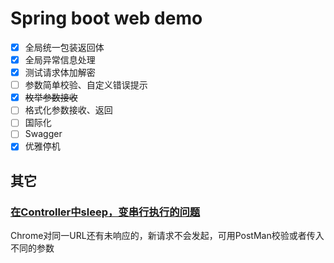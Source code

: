 # Spring boot web demo

- [x] 全局统一包装返回体
- [x] 全局异常信息处理
- [x] 测试请求体加解密
- [ ] 参数简单校验、自定义错误提示
- [x] ~~枚举参数接收~~
- [ ] 格式化参数接收、返回
- [ ] 国际化
- [ ] Swagger
- [x] 优雅停机

## 其它

### [在Controller中sleep，变串行执行的问题](https://www.zhihu.com/question/425792906)

Chrome对同一URL还有未响应的，新请求不会发起，可用PostMan校验或者传入不同的参数
